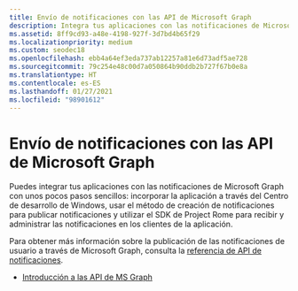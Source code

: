```yaml
---
title: Envío de notificaciones con las API de Microsoft Graph
description: Integra tus aplicaciones con las notificaciones de Microsoft Graph con unos pocos pasos sencillos.
ms.assetid: 8ff9cd93-a48e-4198-927f-3d7bd4b65f29
ms.localizationpriority: medium
ms.custom: seodec18
ms.openlocfilehash: ebb4a64ef3eda737ab12257a81e6d73adf5ae728
ms.sourcegitcommit: 79c254e48c00d7a050864b90ddb2b727f67b0e8a
ms.translationtype: HT
ms.contentlocale: es-ES
ms.lasthandoff: 01/27/2021
ms.locfileid: "98901612"
---
```

# <a name="sending-notifications-using-microsoft-graph-apis"></a>Envío de notificaciones con las API de Microsoft Graph

Puedes integrar tus aplicaciones con las notificaciones de Microsoft Graph con unos pocos pasos sencillos: incorporar la aplicación a través del Centro de desarrollo de Windows, usar el método de creación de notificaciones para publicar notificaciones y utilizar el SDK de Project Rome para recibir y administrar las notificaciones en los clientes de la aplicación.

Para obtener más información sobre la publicación de las notificaciones de usuario a través de Microsoft Graph, consulta la [referencia de API de notificaciones](/graph/api/resources/notifications-api-overview).

* [Introducción a las API de MS Graph](/graph/notifications-concept-overview)